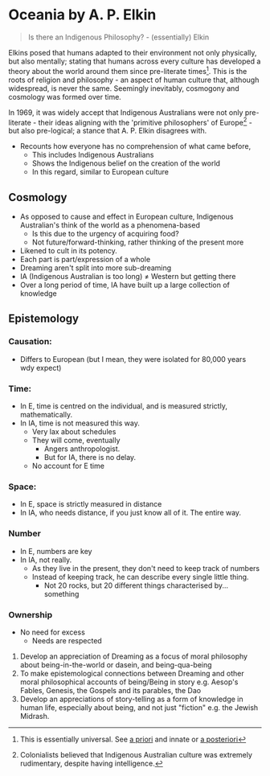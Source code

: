 # Oceania by A. P. Elkin
> Is there an Indigenous Philosophy? - (essentially) Elkin

Elkins posed that humans adapted to their environment not only physically, but also mentally; stating that humans across every culture has developed a theory about the world around them since pre-literate times[^2]. This is the roots of religion and philosophy - an aspect of human culture that, although widespread, is never the same. Seemingly inevitably, cosmogony and cosmology was formed over time.

[^2]: This is essentially universal. See [a priori](https://en.wiktionary.org/wiki/a_priori) and innate or [a posteriori](https://en.wiktionary.org/wiki/a_posteriori)

In 1969, it was widely accept that Indigenous Australians were not only pre-literate - their ideas aligning with the 'primitive philosophers' of Europe[^1] - but also pre-logical; a stance that A. P. Elkin disagrees with. 

[^1]: Colonialists believed that Indigenous Australian culture was extremely rudimentary, despite having intelligence.


- Recounts how everyone has no comprehension of what came before,
	- This includes Indigenous Australians
	- Shows the Indigenous belief on the creation of the world
	- In this regard, similar to European culture
## Cosmology
- As opposed to cause and effect in European culture, Indigenous Australian's think of the world as a phenomena-based
	- Is this due to the urgency of acquiring food?
	- Not future/forward-thinking, rather thinking of the present more
- Likened to cult in its potency.
- Each part is part/expression of a whole
- Dreaming aren't split into more sub-dreaming
- IA (Indigenous Australian is too long) ≠ Western but getting there
- Over a long period of time, IA have built up a large collection of knowledge
## Epistemology
### Causation:
- Differs to European (but I mean, they were isolated for 80,000 years wdy expect)
### Time:
- In E, time is centred on the individual, and is measured strictly, mathematically.
- In IA, time is not measured this way.
	- Very lax about schedules
	- They will come, eventually
		- Angers anthropologist.
		- But for IA, there is no delay.
	- No account for E time
### Space:
- In E, space is strictly measured in distance
- In IA, who needs distance, if you just know all of it. The entire way.
### Number
- In E, numbers are key
- In IA, not really.
	- As they live in the present, they don't need to keep track of numbers
	- Instead of keeping track, he can describe every single little thing.
		- Not 20 rocks, but 20 different things characterised by... something
### Ownership
- No need for excess
	- Needs are respected

1. Develop an appreciation of Dreaming as a focus of moral philosophy about being-in-the-world or dasein, and being-qua-being
2. To make epistemological connections between Dreaming and other moral philosophical accounts of being/Being in story e.g. Aesop's Fables, Genesis, the Gospels and its parables, the Dao
3. Develop an appreciations of story-telling as a form of knowledge in human life, especially about being, and not just "fiction" e.g. the Jewish Midrash.